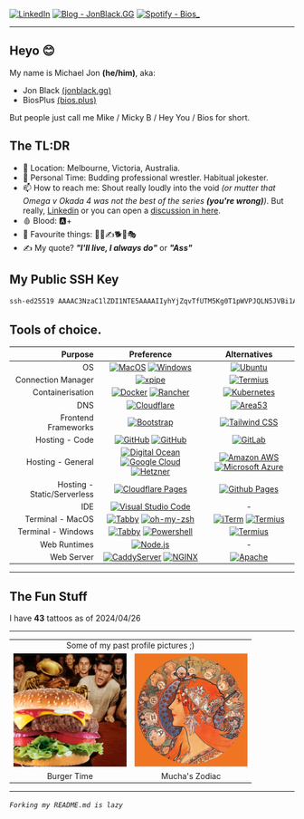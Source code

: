 <!-- I think this may be too much img lol
![Header](Profile/Assets/Images/Optimized/Other/header.webp) 
-->

[![LinkedIn](https://img.shields.io/badge/LinkedIn-byMichaelJon-2962FF?style=for-the-badge&logo=linkedin&logoColor=white)](https://www.linkedin.com/in/bymichaeljon)
[![Blog - JonBlack.GG](https://img.shields.io/badge/Blog%20-%20JonBlack.GG-000?style=for-the-badge&logo=hugo&logoColor=white)](https://jonblack.gg/)
[![Spotify - Bios_](https://img.shields.io/badge/Spotify-Bios__-00C300?&style=for-the-badge&logo=spotify&logoColor=white)](https://open.spotify.com/user/bios_)
<!-- [![LastFM - Bios_](https://img.shields.io/badge/LastFM%20-%20Bios__-D51007?style=for-the-badge&logo=last.fm&logoColor=white)](https://www.last.fm/user/Bios_) -->
<!-- [![GitHub](https://img.shields.io/badge/Github%20-%20BiosPlus%20-100000?style=for-the-badge&logo=github&logoColor=white)](https://github.com/BiosPlus) -->

---

## Heyo 😊

My name is Michael Jon **(he/him)**, aka:
- Jon Black [(jonblack.gg)](https://jonblack.gg)
- BiosPlus [(bios.plus)](https://bios.plus)

But people just call me Mike / Micky B / Hey You / Bios for short.

## The TL:DR

- 📍 Location: Melbourne, Victoria, Australia.
- 🤼 Personal Time: Budding professional wrestler. Habitual jokester.
- 📫 How to reach me: Shout really loudly into the void *(or mutter that Omega v Okada 4 was not the best of the series ***(you're wrong)***)*. But really, [Linkedin](https://www.linkedin.com/in/bymichaeljon) or you can open a [discussion in here](https://github.com/BiosPlus/BiosPlus/discussions).
- 🩸 Blood: 🅰️+
- 🎉 Favourite things: 🤼👺✍️🐕🍌🎭
- ✍️ My quote? ***"I'll live, I always do"*** or ***"Ass"***

## My Public SSH Key
```sh
ssh-ed25519 AAAAC3NzaC1lZDI1NTE5AAAAIIyhYjZqvTfUTM5Kg0T1pWVPJQLN5JVBi1AoqE1PKIC5
```

## Tools of choice.

| Purpose | Preference | Alternatives |
|---:|:---:|:---:|
| OS | [![MacOS](https://img.shields.io/badge/MacOS-000000?style=for-the-badge&logo=apple&logoColor=white)](https://www.apple.com/macos) [![Windows](https://img.shields.io/badge/Windows-0078D6?style=for-the-badge&logo=windows&logoColor=white)](https://www.microsoft.com/windows) | [![Ubuntu](https://img.shields.io/badge/Ubuntu-E95420?style=for-the-badge&logo=ubuntu&logoColor=white)](https://ubuntu.com) |
| Connection Manager | [![xpipe](https://img.shields.io/badge/xpipe-000000?style=for-the-badge&logo=xpipe&logoColor=white)](https://xpipe.io) | [![Termius](https://img.shields.io/badge/Termius-000000?style=for-the-badge&logo=termius&logoColor=white)](https://termius.com) |
| Containerisation | [![Docker](https://img.shields.io/badge/Docker-2CA5E0?style=for-the-badge&logo=docker&logoColor=white)](https://www.docker.com) [![Rancher](https://img.shields.io/badge/Rancher-0075A8?style=for-the-badge&logo=rancher&logoColor=white)](https://rancher.com) | [![Kubernetes](https://img.shields.io/badge/kubernetes-326ce5.svg?&style=for-the-badge&logo=kubernetes&logoColor=white)](https://kubernetes.io) |
| DNS | [![Cloudflare](https://img.shields.io/badge/Cloudflare-F38020?style=for-the-badge&logo=Cloudflare&logoColor=white)](https://www.cloudflare.com) | [![Area53](https://img.shields.io/badge/Area53-232F3E?style=for-the-badge&logo=Amazon%20AWS&logoColor=white)](https://aws.amazon.com/route53) |
| Frontend Frameworks | [![Bootstrap](https://img.shields.io/badge/Bootstrap-563D7C?style=for-the-badge&logo=bootstrap&logoColor=white)](https://getbootstrap.com) | [![Tailwind CSS](https://img.shields.io/badge/Tailwind_CSS-38B2AC?style=for-the-badge&logo=tailwind-css&logoColor=white)](https://tailwindcss.com) |
| Hosting - Code | [![GitHub](https://img.shields.io/badge/Github-2088FF?style=for-the-badge&logo=github&logoColor=white)](https://github.com) [![GitHub](https://img.shields.io/badge/Github_Actions-2088FF?style=for-the-badge&logo=github-actions&logoColor=white)](https://github.com/features/actions) | [![GitLab](https://img.shields.io/badge/GitLab-FCA121?style=for-the-badge&logo=gitlab&logoColor=white)](https://gitlab.com) |
| Hosting - General | [![Digital Ocean](https://img.shields.io/badge/Digital_Ocean-0080FF?style=for-the-badge&logo=DigitalOcean&logoColor=white)](https://www.digitalocean.com) [![Google Cloud](https://img.shields.io/badge/Google_Cloud-4285F4?style=for-the-badge&logo=google-cloud&logoColor=white)](https://cloud.google.com) [![Hetzner](https://img.shields.io/badge/Hetzner-D50C2D?style=for-the-badge&logo=hetzner&logoColor=white)](https://www.hetzner.com) | [![Amazon AWS](https://img.shields.io/badge/Amazon_AWS-FF9900?style=for-the-badge&logo=amazonaws&logoColor=white)](https://aws.amazon.com) [![Microsoft Azure](https://img.shields.io/badge/microsoft%20azure-0089D6?style=for-the-badge&logo=microsoft-azure&logoColor=white)](https://azure.microsoft.com) |
| Hosting - Static/Serverless | [![Cloudflare Pages](https://img.shields.io/badge/Cloudflare%20Pages-F38020?style=for-the-badge&logo=Cloudflare%20Pages&logoColor=white)](https://pages.cloudflare.com) | [![Github Pages](https://img.shields.io/badge/GitHub%20Pages-222222?style=for-the-badge&logo=GitHub%20Pages&logoColor=white)](https://pages.github.com)  |
| IDE | [![Visual Studio Code](https://img.shields.io/badge/Visual_Studio_Code-0078D4?style=for-the-badge&logo=visual%20studio%20code&logoColor=white)](https://code.visualstudio.com) | - |
| Terminal - MacOS | [![Tabby](https://img.shields.io/badge/Tabby-4D4D4D?style=for-the-badge&logo=tabby&logoColor=white)](https://tabby.sh) [![oh-my-zsh](https://img.shields.io/badge/oh--my--zsh-000000?style=for-the-badge&logo=ohmyzsh&logoColor=white)](https://ohmyz.sh) | [![iTerm](https://img.shields.io/badge/iTerm2-000000?style=for-the-badge&logo=iterm2&logoColor=white)](https://iterm2.com) [![Termius](https://img.shields.io/badge/Termius-000000?style=for-the-badge&logo=termius&logoColor=white)](https://termius.com)  |
| Terminal - Windows | [![Tabby](https://img.shields.io/badge/Tabby-4D4D4D?style=for-the-badge&logo=tabby&logoColor=white)](https://tabby.sh) [![Powershell](https://img.shields.io/badge/Powershell-000000?style=for-the-badge&logo=powershell&logoColor=white)](https://docs.microsoft.com/powershell) | [![Termius](https://img.shields.io/badge/Termius-000000?style=for-the-badge&logo=termius&logoColor=white)](https://termius.com)  |
| Web Runtimes | [![Node.js](https://img.shields.io/badge/Node%20js-339933?style=for-the-badge&logo=nodedotjs&logoColor=white)](https://nodejs.org) | - |
| Web Server | [![CaddyServer](https://img.shields.io/badge/CaddyServer-00ACD7?style=for-the-badge&logo=caddy&logoColor=white)](https://caddyserver.com) [![NGINX](https://img.shields.io/badge/NGINX-009639?style=for-the-badge&logo=nginx&logoColor=white)](https://www.nginx.com) | [![Apache](https://img.shields.io/badge/Apache-D22128?style=for-the-badge&logo=Apache&logoColor=white)](https://httpd.apache.org) |

---

## The Fun Stuff

I have **43** tattoos as of 2024/04/26

---

<table>
    <tr>
        <tr>
            <td colspan="2"><center>Some of my past profile pictures ;)</center></td>
        </tr>
    <tr>
        <td><img src="Profile/Assets/Images/Optimized/Profile_Pictures/burgertime.webp" alt="Burgertime!" width="200px"></td>
        <td><img src="Profile/Assets/Images/Optimized/Profile_Pictures/mucha_zodiac.webp" alt="Mucha_Zodiac" width="200px"></td>
    </tr>
    <tr>
        <td><center>Burger Time</center></td>
        <td><center>Mucha's Zodiac</center></td>
    </tr>
</table>

---

*```Forking my README.md is lazy```*
